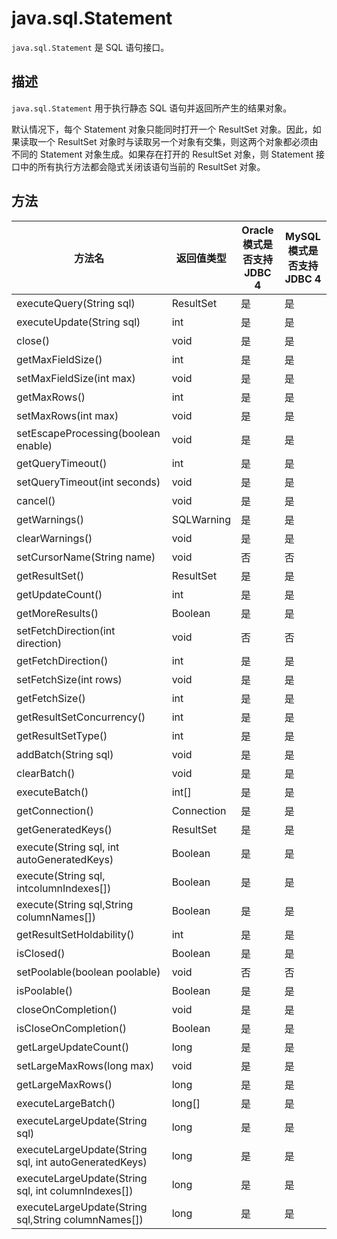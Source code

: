 # java.sql.Statement 

`java.sql.Statement` 是 SQL 语句接口。

## 描述 

`java.sql.Statement` 用于执行静态 SQL 语句并返回所产生的结果对象。

默认情况下，每个 Statement 对象只能同时打开一个 ResultSet 对象。因此，如果读取一个 ResultSet 对象时与读取另一个对象有交集，则这两个对象都必须由不同的 Statement 对象生成。如果存在打开的 ResultSet 对象，则 Statement 接口中的所有执行方法都会隐式关闭该语句当前的 ResultSet 对象。

## 方法 



|                          方法名                          |   返回值类型    | Oracle 模式是否支持 JDBC 4 | MySQL 模式是否支持JDBC 4 |
|-------------------------------------------------------|------------|----------------------|--------------------|
| executeQuery(String sql)                              | ResultSet  | 是                    | 是                  |
| executeUpdate(String sql)                             | int        | 是                    | 是                  |
| close()                                               | void       | 是                    | 是                  |
| getMaxFieldSize()                                     | int        | 是                    | 是                  |
| setMaxFieldSize(int max)                              | void       | 是                    | 是                  |
| getMaxRows()                                          | int        | 是                    | 是                  |
| setMaxRows(int max)                                   | void       | 是                    | 是                  |
| setEscapeProcessing(boolean enable)                   | void       | 是                    | 是                  |
| getQueryTimeout()                                     | int        | 是                    | 是                  |
| setQueryTimeout(int seconds)                          | void       | 是                    | 是                  |
| cancel()                                              | void       | 是                    | 是                  |
| getWarnings()                                         | SQLWarning | 是                    | 是                  |
| clearWarnings()                                       | void       | 是                    | 是                  |
| setCursorName(String name)                            | void       | 否                    | 否                  |
| getResultSet()                                        | ResultSet  | 是                    | 是                  |
| getUpdateCount()                                      | int        | 是                    | 是                  |
| getMoreResults()                                      | Boolean    | 是                    | 是                  |
| setFetchDirection(int direction)                      | void       | 否                    | 否                  |
| getFetchDirection()                                   | int        | 是                    | 是                  |
| setFetchSize(int rows)                                | void       | 是                    | 是                  |
| getFetchSize()                                        | int        | 是                    | 是                  |
| getResultSetConcurrency()                             | int        | 是                    | 是                  |
| getResultSetType()                                    | int        | 是                    | 是                  |
| addBatch(String sql)                                  | void       | 是                    | 是                  |
| clearBatch()                                          | void       | 是                    | 是                  |
| executeBatch()                                        | int\[\]    | 是                    | 是                  |
| getConnection()                                       | Connection | 是                    | 是                  |
| getGeneratedKeys()                                    | ResultSet  | 是                    | 是                  |
| execute(String sql, int autoGeneratedKeys)            | Boolean    | 是                    | 是                  |
| execute(String sql, intcolumnIndexes\[\])             | Boolean    | 是                    | 是                  |
| execute(String sql,String columnNames\[\])            | Boolean    | 是                    | 是                  |
| getResultSetHoldability()                             | int        | 是                    | 是                  |
| isClosed()                                            | Boolean    | 是                    | 是                  |
| setPoolable(boolean poolable)                         | void       | 否                    | 否                  |
| isPoolable()                                          | Boolean    | 是                    | 是                  |
| closeOnCompletion()                                   | void       | 是                    | 是                  |
| isCloseOnCompletion()                                 | Boolean    | 是                    | 是                  |
| getLargeUpdateCount()                                 | long       | 是                    | 是                  |
| setLargeMaxRows(long max)                             | void       | 是                    | 是                  |
| getLargeMaxRows()                                     | long       | 是                    | 是                  |
| executeLargeBatch()                                   | long\[\]   | 是                    | 是                  |
| executeLargeUpdate(String sql)                        | long       | 是                    | 是                  |
| executeLargeUpdate(String sql, int autoGeneratedKeys) | long       | 是                    | 是                  |
| executeLargeUpdate(String sql, int columnIndexes\[\]) | long       | 是                    | 是                  |
| executeLargeUpdate(String sql,String columnNames\[\]) | long       | 是                    | 是                  |



